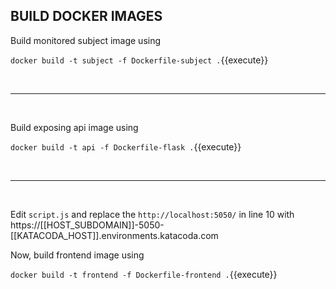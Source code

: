 ## BUILD DOCKER IMAGES

Build monitored subject image using

`docker build -t subject -f Dockerfile-subject .`{{execute}}

<br/>

---

<br/>

Build exposing api image using

`docker build -t api -f Dockerfile-flask .`{{execute}}

<br/>

---

<br/>

Edit `script.js` and replace the `http://localhost:5050/` in line 10 with https://[[HOST_SUBDOMAIN]]-5050-[[KATACODA_HOST]].environments.katacoda.com



Now, build frontend image using

`docker build -t frontend -f Dockerfile-frontend .`{{execute}}

